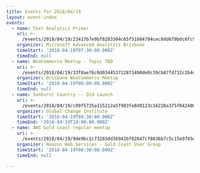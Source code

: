```yaml
---
title: Events for 2018/04/19
layout: event-index
events:
  - name: Text Analytics Primer
    uri: >-
      /events/2018/04/19/23417b7e9bf8283304c65f51684704cec8dd679bdc6fc936263c84c92d7869f2
    organizer: Microsoft Advanced Analytics Brisbane
    timeStart: '2018-04-19T07:30:00.000Z'
    timeEnd: null
  - name: WooCommerce Meetup - Topic TBD
    uri: >-
      /events/2018/04/19/33f0ae76c0d034453722871490de0c39cb87fd732c2b4c19761f1404374d1ee8
    organizer: Brisbane WooCommerce Meetup
    timeStart: '2018-04-19T08:00:00.000Z'
    timeEnd: null
  - name: Sunburnt Country -- Qld Launch
    uri: >-
      /events/2018/04/19/c09f5725a115212a5f903fe8d9123c16228a375f0424008f4e5b4eb8885ddaa6
    organizer: Global Change Institute
    timeStart: '2018-04-19T08:30:00.000Z'
    timeEnd: '2018-04-19T10:00:00.000Z'
  - name: AWS Gold Coast regular meetup
    uri: >-
      /events/2018/04/19/9de9bc1c73283dd36942bf82647cf8836b7c5c15e9745df0af9916dac74c42df
    organizer: Amazon Web Services - Gold Coast User Group
    timeStart: '2018-04-19T08:30:00.000Z'
    timeEnd: null

---
```

